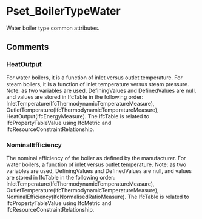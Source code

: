# Pset_BoilerTypeWater

Water boiler type common attributes.<!-- end of definition -->


## Comments

### HeatOutput

For water boilers, it is a function of inlet versus outlet temperature. For steam boilers, it is a function of inlet temperature versus steam pressure.  Note: as two variables are used, DefiningValues and DefinedValues are null, and values are stored in IfcTable in the following order: InletTemperature(IfcThermodynamicTemperatureMeasure), OutletTemperature(IfcThermodynamicTemperatureMeasure), HeatOutput(IfcEnergyMeasure).  The IfcTable is related to IfcPropertyTableValue using IfcMetric and IfcResourceConstraintRelationship.

### NominalEfficiency

The nominal efficiency of the boiler as defined by the manufacturer. For water boilers, a function of inlet versus outlet temperature. Note: as two variables are used, DefiningValues and DefinedValues are null, and values are stored in IfcTable in the following order: InletTemperature(IfcThermodynamicTemperatureMeasure), OutletTemperature(IfcThermodynamicTemperatureMeasure), NominalEfficiency(IfcNormalisedRatioMeasure).  The IfcTable is related to IfcPropertyTableValue using IfcMetric and IfcResourceConstraintRelationship.

